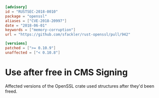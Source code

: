 ```toml
[advisory]
id = "RUSTSEC-2018-0010"
package = "openssl"
aliases = ["CVE-2018-20997"]
date = "2018-06-01"
keywords = ["memory-corruption"]
url = "https://github.com/sfackler/rust-openssl/pull/942"

[versions]
patched = [">= 0.10.9"]
unaffected = ["< 0.10.8"]
```

# Use after free in CMS Signing

Affected versions of the OpenSSL crate used structures after they'd been freed.

